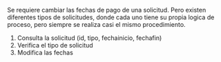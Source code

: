 Se requiere cambiar las fechas de pago de una solicitud.
Pero existen diferentes tipos de solicitudes, donde cada uno tiene su propia logica de proceso, pero siempre se realiza casi el mismo procedimiento.

1. Consulta la solicitud (id, tipo, fechainicio, fechafin)
2. Verifica el tipo de solicitud
3. Modifica las fechas